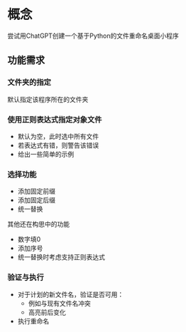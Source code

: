# 概念
尝试用ChatGPT创建一个基于Python的文件重命名桌面小程序

## 功能需求

### 文件夹的指定
默认指定该程序所在的文件夹

### 使用正则表达式指定对象文件
- 默认为空，此时选中所有文件
- 若表达式有错，则警告该错误
- 给出一些简单的示例
### 选择功能
- 添加固定前缀
- 添加固定后缀
- 统一替换

其他还在构思中的功能
- 数字填0
- 添加序号
- 统一替换时考虑支持正则表达式
### 验证与执行
- 对于计划的新文件名，验证是否可用：
  - 例如与现有文件名冲突
  - 高亮前后变化
- 执行重命名
